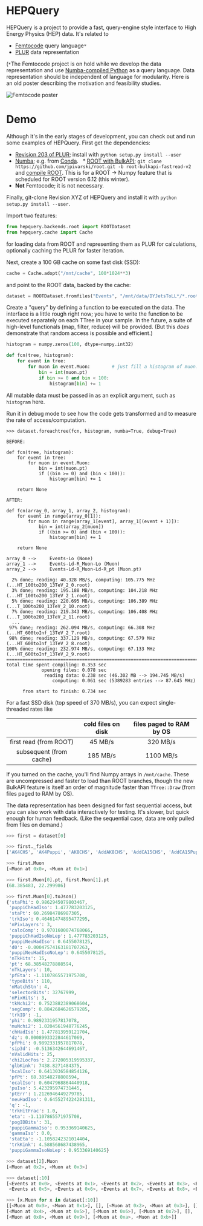 # HEPQuery

HEPQuery is a project to provide a fast, query-engine style interface to High Energy Physics (HEP) data. It's related to

   * [Femtocode](https://github.com/diana-hep/femtocode) query language`*`
   * [PLUR](https://github.com/diana-hep/plur) data representation

(`*`The Femtocode project is on hold while we develop the data representation and use [Numba-compiled Python](http://numba.pydata.org/) as a query language. Data representation should be independent of language for modularity.
Here is an old poster describing the motivation and feasibility studies.

![Femtocode poster](docs/pivarski-femtocode-poster.png)

# Demo

Although it's in the early stages of development, you can check out and run some examples of HEPQuery. First get the dependencies:

   * [Revision 203 of PLUR](https://github.com/diana-hep/plur/releases/tag/rev203); install with `python setup.py install --user`
   * [Numba](https://numba.pydata.org/#installing); e.g. from [Conda](https://conda.io/miniconda.html).
   * [ROOT with BulkAPI](https://github.com/jpivarski/root/tree/root-bulkapi-fastread-v2); `git clone https://github.com/jpivarski/root.git -b root-bulkapi-fastread-v2` and [compile ROOT](https://root.cern.ch/building-root). This is for a ROOT → Numpy feature that is scheduled for ROOT version 6.12 (this winter).
   * **Not** Femtocode; it is not necessary.

Finally, git-clone Revision XYZ of HEPQuery and install it with `python setup.py install --user`.

Import two features:

```python
from hepquery.backends.root import ROOTDataset
from hepquery.cache import Cache
```

for loading data from ROOT and representing them as PLUR for calculations, optionally caching the PLUR for faster iteration.

Next, create a 100 GB cache on some fast disk (SSD):

```python
cache = Cache.adopt("/mnt/cache", 100*1024**3)
```

and point to the ROOT data, backed by the cache:

```python
dataset = ROOTDataset.fromfiles("Events", "/mnt/data/DYJetsToLL*/*.root", cache=cache)
```

Create a "query" by defining a function to be executed on the data. The interface is a little rough right now; you have to write the function to be executed separately on each TTree in your sample. In the future, a suite of high-level functionals (map, filter, reduce) will be provided. (But this _does_ demonstrate that random access is possible and efficient.)

```python
histogram = numpy.zeros(100, dtype=numpy.int32)

def fcn(tree, histogram):
    for event in tree:
        for muon in event.Muon:        # just fill a histogram of muon.pt
            bin = int(muon.pt)
            if bin >= 0 and bin < 100:
                histogram[bin] += 1
```

All mutable data must be passed in as an explicit argument, such as `histogram` here.

Run it in debug mode to see how the code gets transformed and to measure the rate of access/computation.

```
>>> dataset.foreachtree(fcn, histogram, numba=True, debug=True)

BEFORE:

def fcn(tree, histogram):
    for event in tree:
        for muon in event.Muon:
            bin = int(muon.pt)
            if ((bin >= 0) and (bin < 100)):
                histogram[bin] += 1

    return None 

AFTER:

def fcn(array_0, array_1, array_2, histogram):
    for event in range(array_0[1]):
        for muon in range(array_1[event], array_1[(event + 1)]):
            bin = int(array_2[muon])
            if ((bin >= 0) and (bin < 100)):
                histogram[bin] += 1

    return None 

array_0 -->     Events-Lo (None)
array_1 -->     Events-Ld-R_Muon-Lo (Muon)
array_2 -->     Events-Ld-R_Muon-Ld-R_pt (Muon.pt)

  2% done; reading: 40.328 MB/s, computing: 105.775 MHz (...HT_100to200_13TeV_2_0.root)
  3% done; reading: 195.188 MB/s, computing: 104.218 MHz (...HT_100to200_13TeV_2_1.root)
  5% done; reading: 220.695 MB/s, computing: 106.389 MHz (...T_100to200_13TeV_2_10.root)
  7% done; reading: 219.343 MB/s, computing: 106.408 MHz (...T_100to200_13TeV_2_11.root)
  ...
 97% done; reading: 262.094 MB/s, computing: 66.308 MHz (...HT_600toInf_13TeV_2_7.root)
 98% done; reading: 337.129 MB/s, computing: 67.579 MHz (...HT_600toInf_13TeV_2_8.root)
100% done; reading: 232.974 MB/s, computing: 67.133 MHz (...HT_600toInf_13TeV_2_9.root)
========================================================================================
total time spent compiling: 0.353 sec
             opening files: 0.078 sec
              reading data: 0.238 sec (46.302 MB --> 194.745 MB/s)
                 computing: 0.061 sec (5389283 entries --> 87.645 MHz)

      from start to finish: 0.734 sec
```

For a fast SSD disk (top speed of 370 MB/s), you can expect single-threaded rates like

|   | cold files on disk  | files paged to RAM by OS |
|:-:|:-------------------:|:------------------------:|
| first read (from ROOT)  |  45 MB/s |  320 MB/s |
| subsequent (from cache) | 185 MB/s | 1100 MB/s |

If you turned on the cache, you'll find Numpy arrays in `/mnt/cache`. These are uncompressed and faster to load than ROOT branches, though the new BulkAPI feature is itself an order of magnitude faster than `TTree::Draw` (from files paged to RAM by OS).

The data representation has been designed for fast sequential access, but you can also work with data interactively for testing. It's slower, but quick enough for human feedback. (Like the sequential case, data are only pulled from files on demand.)

```python
>>> first = dataset[0]

>>> first._fields
['AK4CHS', 'AK4Puppi', 'AK8CHS', 'AddAK8CHS', 'AddCA15CHS', 'AddCA15Puppi', 'AddCA8Puppi', 'CA15CHS', 'CA15Puppi', 'CA8Puppi', 'Electron', 'GenEvtInfo', 'GenParticle', 'Info', 'Muon', 'PV', 'Photon', 'Tau']

>>> first.Muon
[<Muon at 0x0>, <Muon at 0x1>]

>>> first.Muon[0].pt, first.Muon[1].pt
(68.385483, 22.299986)

>>> first.Muon[0].toJson()
{'staPhi': 0.9862945079803467,
 'puppiChHadIso': 1.477783203125,
 'staPt': 60.26984786987305,
 'trkIso': 0.46461474895477295,
 'nPixLayers': 3,
 'caloComp': 0.9701600074768066,
 'puppiChHadIsoNoLep': 1.477783203125,
 'puppiNeuHadIso': 0.6455078125,
 'd0': -0.00047574163181707263,
 'puppiNeuHadIsoNoLep': 0.6455078125,
 'nTkHits': 15,
 'pt': 68.38548278808594,
 'nTkLayers': 10,
 'pfEta': -1.1107865571975708,
 'typeBits': 110,
 'nMatchStn': 4,
 'selectorBits': 32767999,
 'nPixHits': 3,
 'tkNchi2': 0.7523882389068604,
 'segComp': 0.8842684626579285,
 'trkID': -1,
 'phi': 0.9892331957817078,
 'muNchi2': 1.0204561948776245,
 'chHadIso': 1.477813959121704,
 'dz': 0.0008993322844617069,
 'pfPhi': 0.9892331957817078,
 'sip3d': -0.5136342644691467,
 'nValidHits': 25,
 'chi2LocPos': 2.272005319595337,
 'glbKink': 7438.8271484375,
 'hcalIso': 0.6413036584854126,
 'pfPt': 68.38548278808594,
 'ecalIso': 0.6047968864440918,
 'puIso': 5.423295974731445,
 'ptErr': 1.2126946449279785,
 'neuHadIso': 0.6455274224281311,
 'q': -1,
 'trkHitFrac': 1.0,
 'eta': -1.1107865571975708,
 'pogIDBits': 31,
 'puppiGammaIso': 0.953369140625,
 'gammaIso': 0.0,
 'staEta': -1.1058242321014404,
 'trkKink': 4.588568687438965,
 'puppiGammaIsoNoLep': 0.953369140625}

>>> dataset[2].Muon
[<Muon at 0x2>, <Muon at 0x3>]

>>> dataset[:10]
[<Events at 0x0>, <Events at 0x1>, <Events at 0x2>, <Events at 0x3>, <Events at 0x4>,
 <Events at 0x5>, <Events at 0x6>, <Events at 0x7>, <Events at 0x8>, <Events at 0x9>]

>>> [x.Muon for x in dataset[:10]]
[[<Muon at 0x0>, <Muon at 0x1>], [], [<Muon at 0x2>, <Muon at 0x3>], [],
[<Muon at 0x4>, <Muon at 0x5>], [<Muon at 0x6>], [<Muon at 0x7>], [],
[<Muon at 0x8>, <Muon at 0x9>], [<Muon at 0xa>, <Muon at 0xb>]]
```



